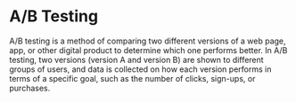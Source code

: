 # A/B Testing
A/B testing is a method of comparing two different versions of a web page, app, or other digital product to determine which one performs better. In A/B testing, two versions (version A and version B) are shown to different groups of users, and data is collected on how each version performs in terms of a specific goal, such as the number of clicks, sign-ups, or purchases.

